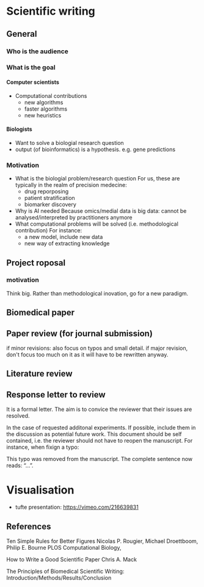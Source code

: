 # Scientific writing

## General

### Who is the audience

### What is the goal

#### Computer scientists
- Computational contributions 
  * new algorithms
  * faster algorithms
  * new heuristics
#### Biologists
- Want to solve a biologial research question
- output (of bioinformatics) is a hypothesis. e.g. gene predictions


### Motivation 
- What is the biologial problem/research question
  For us, these are typically in the realm of precision medecine: 
  * drug reporposing
  * patient stratification
  * biomarker discovery
- Why is AI needed
  Because omics/medial data is big data: cannot be analysed/interpreted by practitioners anymore
- What computational problems will be solved (i.e. methodological contribution)
  For instance:
  * a new model, include new data
  * new way of extracting knowledge



## Project roposal

### motivation

Think big. Rather than methodological inovation, go for a new paradigm.

## Biomedical paper

## Paper review (for journal submission)

if minor revisions: also focus on typos and small detail. if major revision, don't focus too much on it as it will have to be rewritten anyway. 

##  Literature review

## Response letter to review

It is a formal letter. The aim is to convice the reviewer that their issues are resolved. 

In the case of requested additonal experiments. If possible, include them in the discussion as potential future work. 
This document should be self contained, i.e. the reviewer should not have to reopen the manuscript. For instance, when fixign a typo:

This typo was removed from the manuscript. The complete sentence now reads: “...”.

# Visualisation

- tufte presentation: https://vimeo.com/216639831

## References

Ten Simple Rules for Better Figures
Nicolas P. Rougier, Michael Droettboom, Philip E. Bourne
PLOS Computational Biology,

How to Write a Good
Scientific Paper
Chris A. Mack

The Principles of Biomedical Scientific Writing: Introduction/Methods/Results/Conclusion
